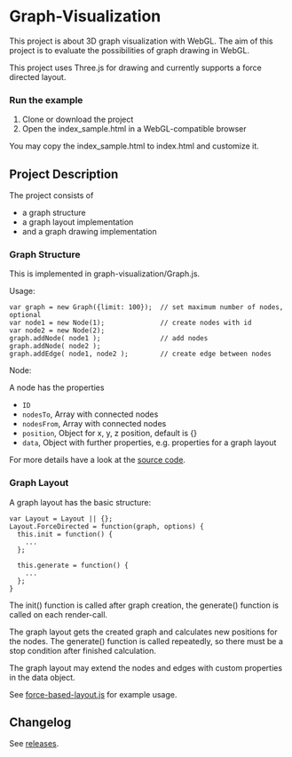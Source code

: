 Graph-Visualization
===================

This project is about 3D graph visualization with WebGL. The aim of this project is to evaluate the possibilities of graph drawing in WebGL.

This project uses Three.js for drawing and currently supports a force directed layout.


### Run the example ###

1. Clone or download the project
2. Open the index_sample.html in a WebGL-compatible browser

You may copy the index_sample.html to index.html and customize it.

Project Description
-------------------

The project consists of

  - a graph structure
  - a graph layout implementation
  - and a graph drawing implementation

### Graph Structure ###

This is implemented in graph-visualization/Graph.js.

Usage:

    var graph = new Graph({limit: 100});  // set maximum number of nodes, optional
    var node1 = new Node(1);              // create nodes with id
    var node2 = new Node(2);
    graph.addNode( node1 );               // add nodes
    graph.addNode( node2 );
    graph.addEdge( node1, node2 );        // create edge between nodes

Node:

A node has the properties

  - `ID`
  - `nodesTo`, Array with connected nodes
  - `nodesFrom`, Array with connected nodes
  - `position`, Object for x, y, z position, default is {}
  - `data`, Object with further properties, e.g. properties for a graph layout

For more details have a look at the [source code](https://github.com/davidpiegza/Graph-Visualization/blob/master/Graph.js).

### Graph Layout ###

A graph layout has the basic structure:

    var Layout = Layout || {};
    Layout.ForceDirected = function(graph, options) {
      this.init = function() {
        ...
      };

      this.generate = function() {
        ...
      };
    }

The init() function is called after graph creation, the generate() function is called on each render-call.

The graph layout gets the created graph and calculates new positions for the nodes. The generate() function is called repeatedly, so there must be a stop condition after finished calculation.

The graph layout may extend the nodes and edges with custom properties in the data object.

See [force-based-layout.js](https://github.com/davidpiegza/Graph-Visualization/blob/master/layouts/force-based-layout.js) for example usage.


Changelog
-------------------

See [releases](https://github.com/davidpiegza/Graph-Visualization/releases).

